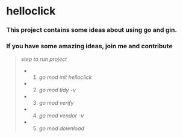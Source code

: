 # helloclick #

### This project contains some ideas about using go and gin. ###
### If you have some amazing ideas, join me and contribute ###

> *step to run project*
>- 1. *go mod init helloclick* 
>- 2. *go mod tidy -v*
>- 3. *go mod verify*
>- 4. *go mod vendor -v*
>- 5. *go mod download*
